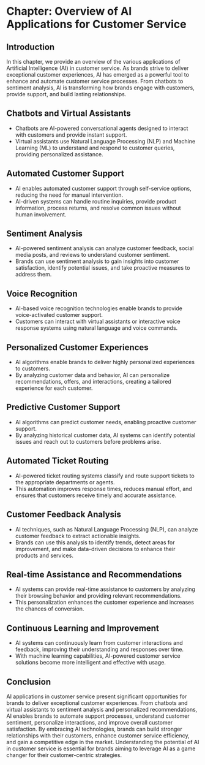 Chapter: Overview of AI Applications for Customer Service
=========================================================

Introduction
------------

In this chapter, we provide an overview of the various applications of Artificial Intelligence (AI) in customer service. As brands strive to deliver exceptional customer experiences, AI has emerged as a powerful tool to enhance and automate customer service processes. From chatbots to sentiment analysis, AI is transforming how brands engage with customers, provide support, and build lasting relationships.

Chatbots and Virtual Assistants
-------------------------------

* Chatbots are AI-powered conversational agents designed to interact with customers and provide instant support.
* Virtual assistants use Natural Language Processing (NLP) and Machine Learning (ML) to understand and respond to customer queries, providing personalized assistance.

Automated Customer Support
--------------------------

* AI enables automated customer support through self-service options, reducing the need for manual intervention.
* AI-driven systems can handle routine inquiries, provide product information, process returns, and resolve common issues without human involvement.

Sentiment Analysis
------------------

* AI-powered sentiment analysis can analyze customer feedback, social media posts, and reviews to understand customer sentiment.
* Brands can use sentiment analysis to gain insights into customer satisfaction, identify potential issues, and take proactive measures to address them.

Voice Recognition
-----------------

* AI-based voice recognition technologies enable brands to provide voice-activated customer support.
* Customers can interact with virtual assistants or interactive voice response systems using natural language and voice commands.

Personalized Customer Experiences
---------------------------------

* AI algorithms enable brands to deliver highly personalized experiences to customers.
* By analyzing customer data and behavior, AI can personalize recommendations, offers, and interactions, creating a tailored experience for each customer.

Predictive Customer Support
---------------------------

* AI algorithms can predict customer needs, enabling proactive customer support.
* By analyzing historical customer data, AI systems can identify potential issues and reach out to customers before problems arise.

Automated Ticket Routing
------------------------

* AI-powered ticket routing systems classify and route support tickets to the appropriate departments or agents.
* This automation improves response times, reduces manual effort, and ensures that customers receive timely and accurate assistance.

Customer Feedback Analysis
--------------------------

* AI techniques, such as Natural Language Processing (NLP), can analyze customer feedback to extract actionable insights.
* Brands can use this analysis to identify trends, detect areas for improvement, and make data-driven decisions to enhance their products and services.

Real-time Assistance and Recommendations
----------------------------------------

* AI systems can provide real-time assistance to customers by analyzing their browsing behavior and providing relevant recommendations.
* This personalization enhances the customer experience and increases the chances of conversion.

Continuous Learning and Improvement
-----------------------------------

* AI systems can continuously learn from customer interactions and feedback, improving their understanding and responses over time.
* With machine learning capabilities, AI-powered customer service solutions become more intelligent and effective with usage.

Conclusion
----------

AI applications in customer service present significant opportunities for brands to deliver exceptional customer experiences. From chatbots and virtual assistants to sentiment analysis and personalized recommendations, AI enables brands to automate support processes, understand customer sentiment, personalize interactions, and improve overall customer satisfaction. By embracing AI technologies, brands can build stronger relationships with their customers, enhance customer service efficiency, and gain a competitive edge in the market. Understanding the potential of AI in customer service is essential for brands aiming to leverage AI as a game changer for their customer-centric strategies.
